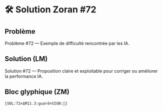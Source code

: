 # 🛠️ Solution Zoran #72

## Problème
Problème #72 — Exemple de difficulté rencontrée par les IA.

## Solution (LM)
Solution #72 — Proposition claire et exploitable pour corriger ou améliorer la performance IA.

## Bloc glyphique (ZM)
```
⟦SOL:72⋄ΔM11.3:guard⋄SIGN:🦋⟧
```
